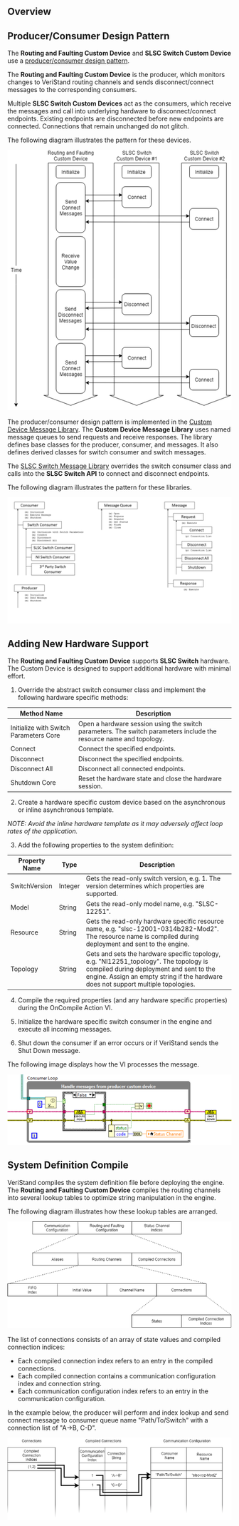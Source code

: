 ## Overview

## Producer/Consumer Design Pattern

The **Routing and Faulting Custom Device** and **SLSC Switch Custom Device** use a [producer/consumer design pattern](http://www.ni.com/tutorial/3023/en/).

The **Routing and Faulting Custom Device** is the producer, which monitors changes to VeriStand routing channels and sends disconnect/connect messages to the corresponding consumers.

Multiple **SLSC Switch Custom Devices** act as the consumers, which receive the messages and call into underlying hardware to disconnect/connect endpoints. Existing endpoints are disconnected before new endpoints are connected. Connections that remain unchanged do not glitch.

The following diagram illustrates the pattern for these devices.

![Switch Messages](Switch%20Messages.png)

The producer/consumer design pattern is implemented in the [Custom Device Message Library](https://github.com/ni/niveristand-custom-device-message-library). The **Custom Device Message Library** uses named message queues to send requests and receive responses. The library defines base classes for the producer, consumer, and messages. It also defines derived classes for switch consumer and switch messages.

The [SLSC Switch Message Library](https://github.com/ni/niveristand-slsc-switch-message-library) overrides the switch consumer class and calls into the **SLSC Switch API** to connect and disconnect endpoints.

The following diagram illustrates the pattern for these libraries.

![Class Diagram](Class%20Diagram.png)

## Adding New Hardware Support

The **Routing and Faulting Custom Device** supports **SLSC Switch** hardware. The Custom Device is designed to support additional hardware with minimal effort.

1. Override the abstract switch consumer class and implement the following hardware specific methods:

  | Method Name | Description |
  |---|---|
  | Initialize with Switch Parameters Core | Open a hardware session using the switch parameters. The switch parameters include the resource name and topology. |
  | Connect | Connect the specified endpoints. |
  | Disconnect | Disconnect the specified endpoints. |
  | Disconnect All | Disconnect all connected endpoints. |
  | Shutdown Core | Reset the hardware state and close the hardware session. |

2. Create a hardware specific custom device based on the asynchronous or inline asynchronous template.  

  _NOTE: Avoid the inline hardware template as it may adversely affect loop rates of the application._

3. Add the following properties to the system definition:

  | Property Name | Type | Description |
  |---|---|---|
  | SwitchVersion | Integer | Gets the read-only switch version, e.g. 1. The version determines which properties are supported. |
  | Model | String | Gets the read-only model name, e.g. "SLSC-12251". |
  | Resource | String | Gets the read-only hardware specific resource name, e.g. "slsc-12001-0314b282-Mod2". The resource name is compiled during deployment and sent to the engine. |
  | Topology | String | Gets and sets the hardware specific topology, e.g. "NI12251_topology". The topology is compiled during deployment and sent to the engine. Assign an empty string if the hardware does not support multiple topologies.|

4. Compile the required properties (and any hardware specific properties) during the OnCompile Action VI.

5. Initialize the hardware specific switch consumer in the engine and execute all incoming messages.

6. Shut down the consumer if an error occurs or if VeriStand sends the Shut Down message.

  The following image displays how the VI processes the message.

  ![RT Driver VI](RT%20Driver%20VI.png)

## System Definition Compile

VeriStand compiles the system definition file before deploying the engine. The **Routing and Faulting Custom Device** compiles the routing channels into several lookup tables to optimize string manipulation in the engine.

The following diagram illustrates how these lookup tables are arranged.

![Compiled Routing and Faulting Configuration](Compiled%20Routing%20and%20Faulting.png)

The list of connections consists of an array of state values and compiled connection indices:
* Each compiled connection index refers to an entry in the compiled connections.
* Each compiled connection contains a communication configuration index and connection string.
* Each communication configuration index refers to an entry in the communication configuration.

In the example below, the producer will perform and index lookup and send connect message to consumer queue name "Path/To/Switch" with a connection list of "A->B, C-D".

![Connection Lookup](Connection%20Lookup.png)
